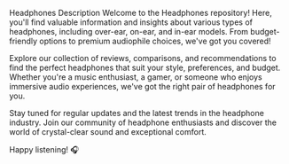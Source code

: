 Headphones
Description
Welcome to the Headphones repository! Here, you'll find valuable information and insights about various types of headphones, including over-ear, on-ear, and in-ear models. From budget-friendly options to premium audiophile choices, we've got you covered!

Explore our collection of reviews, comparisons, and recommendations to find the perfect headphones that suit your style, preferences, and budget. Whether you're a music enthusiast, a gamer, or someone who enjoys immersive audio experiences, we've got the right pair of headphones for you.

Stay tuned for regular updates and the latest trends in the headphone industry. Join our community of headphone enthusiasts and discover the world of crystal-clear sound and exceptional comfort.

Happy listening! 🎧